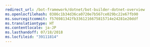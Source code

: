 ```yaml
---
redirect_url: /bot-framework/dotnet/bot-builder-dotnet-overview
ms.openlocfilehash: 0386c1b34d36ca0720e7b567ce029bc22e67fb90
ms.sourcegitcommit: f576981342fb3361216675815714e24281e20ddf
ms.translationtype: HT
ms.contentlocale: ja-JP
ms.lasthandoff: 07/18/2018
ms.locfileid: "39111814"
---
```


